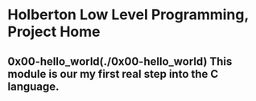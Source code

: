 <h1>Holberton Low Level Programming, Project Home</h1>

<h2>0x00-hello_world</2>(./0x00-hello_world)
This module is our my first real step into the C language.
